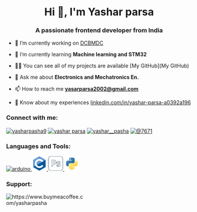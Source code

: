 <h1 align="center">Hi 👋, I'm Yashar parsa</h1>
<h3 align="center">A passionate frontend developer from India</h3>

- 🔭 I’m currently working on [DCBMDC](https://www.linkedin.com/posts/yashar-parsa-a0392a196_just-finished-new-version-of-dcbmdc-direct-activity-7170110282520903680-oAOa?utm_source=share&utm_medium=member_desktop)

- 🌱 I’m currently learning **Machine learning and STM32**

- 👨‍💻 You can see all of my projects are available [My GitHub](My GitHub)

- 💬 Ask me about **Electronics and Mechatronics En.**

- 📫 How to reach me **yasarparsa2002@gmail.com**

- 📄 Know about my experiences [linkedin.com/in/yashar-parsa-a0392a196](linkedin.com/in/yashar-parsa-a0392a196)

<h3 align="left">Connect with me:</h3>
<p align="left">
<a href="https://twitter.com/yasharpasha9" target="blank"><img align="center" src="https://raw.githubusercontent.com/rahuldkjain/github-profile-readme-generator/master/src/images/icons/Social/twitter.svg" alt="yasharpasha9" height="30" width="40" /></a>
<a href="https://linkedin.com/in/yashar parsa" target="blank"><img align="center" src="https://raw.githubusercontent.com/rahuldkjain/github-profile-readme-generator/master/src/images/icons/Social/linked-in-alt.svg" alt="yashar parsa" height="30" width="40" /></a>
<a href="https://instagram.com/yashar__pasha" target="blank"><img align="center" src="https://raw.githubusercontent.com/rahuldkjain/github-profile-readme-generator/master/src/images/icons/Social/instagram.svg" alt="yashar__pasha" height="30" width="40" /></a>
<a href="https://discord.gg/@7671" target="blank"><img align="center" src="https://raw.githubusercontent.com/rahuldkjain/github-profile-readme-generator/master/src/images/icons/Social/discord.svg" alt="@7671" height="30" width="40" /></a>
</p>

<h3 align="left">Languages and Tools:</h3>
<p align="left"> <a href="https://www.arduino.cc/" target="_blank" rel="noreferrer"> <img src="https://cdn.worldvectorlogo.com/logos/arduino-1.svg" alt="arduino" width="40" height="40"/> </a> <a href="https://www.cprogramming.com/" target="_blank" rel="noreferrer"> <img src="https://raw.githubusercontent.com/devicons/devicon/master/icons/c/c-original.svg" alt="c" width="40" height="40"/> </a> <a href="https://www.photoshop.com/en" target="_blank" rel="noreferrer"> <img src="https://raw.githubusercontent.com/devicons/devicon/master/icons/photoshop/photoshop-line.svg" alt="photoshop" width="40" height="40"/> </a> <a href="https://www.python.org" target="_blank" rel="noreferrer"> <img src="https://raw.githubusercontent.com/devicons/devicon/master/icons/python/python-original.svg" alt="python" width="40" height="40"/> </a> </p>

<h3 align="left">Support:</h3>
<p><a href="https://www.buymeacoffee.com/https://www.buymeacoffee.com/yasharpasha"> <img align="left" src="https://cdn.buymeacoffee.com/buttons/v2/default-yellow.png" height="50" width="210" alt="https://www.buymeacoffee.com/yasharpasha" /></a></p><br><br>
